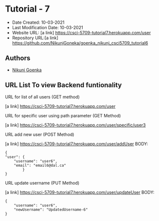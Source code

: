 # Tutorial - 7

* Date Created: 10-03-2021
* Last Modification Date: 10-03-2021
* Website URL: [a link] https://csci-5709-tutorial7.herokuapp.com/user
* Repository URL:[a link] https://github.com/NikunjGoneka/goenka_nikunj_csci5709_tutorial6

## Authors
* [Nikunj Goenka](Nikunj.Goenka@dal.ca)

## URL List To view Backend funtionality

URL for list of all users (GET method)

[a link] https://csci-5709-tutorial7.herokuapp.com/user

URL for specific user using path parameter (GET Method)

[a link] https://csci-5709-tutorial7.herokuapp.com/user/specific/user3

URL add new user (POST Method)

[a link] https://csci-5709-tutorial7.herokuapp.com/user/addUser
BODY:
````
{
"user": {
	"username": "user6",
	"email": "email6@dal.ca"
    	}
}
````

URL update username (PUT Method)

[a link] https://csci-5709-tutorial7.herokuapp.com/user/updateUser
BODY:
````
{
	"username": "user6",
	"newUsername": "UpdatedUsername-6"
}
````
